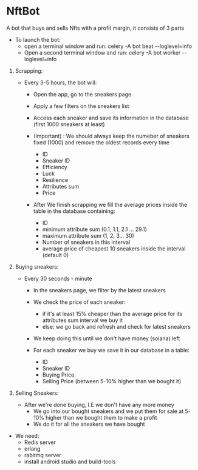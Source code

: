 # NftBot
A bot that buys and sells Nfts with a profit margin, it consists of 3 parts
- To launch the bot:
    - open a terminal window and run: celery -A bot beat --loglevel=info
    - Open a second terminal window and run: celery -A bot worker --loglevel=info 

1. Scrapping:
    - Every 3-5 hours, the bot will:
        
        - Open the app, go to the sneakers page
        
        - Apply a few filters on the sneakers list
        
        - Access each sneaker and save its information in the database (first 1000 sneakers at least)
        
        - (Important) : We should always keep the numeber of sneakers fixed (1000) and remove the oldest records every time
            - ID
            - Sneaker ID
            - Efficiency
            - Luck
            - Resilience
            - Attributes sum
            - Price
        
        - After We finish scrapping we fill the average prices inside the table in the database containing:
            - ID
            - minimum attribute sum (0.1, 1.1, 2.1 ... 29.1)
            - maximum attribute sum (1, 2, 3... 30)
            - Number of sneakers in this interval
            - average price of cheapest 10 sneakers inside the interval (default 0)
    
2. Buying sneakers:
    - Every 30 seconds - minute
        - In the sneakers page, we filter by the latest sneakers
        
        - We check the price of each sneaker:
            - if it's at least 15% cheaper than the average price for its attributes sum interval we buy it
            - else: we go back and refresh and check for latest sneakers
        
        - We keep doing this until we don't have money (solana) left
        
        - For each sneaker we buy we save it in our database in a table:
            - ID
            - Sneaker ID
            - Buying Price
            - Selling Price (between 5-10% higher than we bought it)

3. Selling Sneakers:
    - After we're done buying, I.E we don't have any more money
        - We go into our bought sneakers and we put them for sale at 5-10% higher than we bought them to make a profit
        - We do it for all the sneakers we have bought

- We need:
    - Redis server
    - erlang
    - rabitmq server
    - install android studio and build-tools